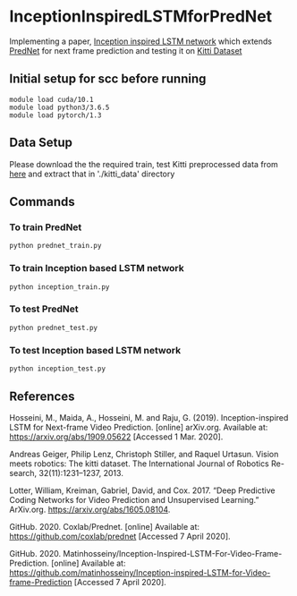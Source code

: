 # InceptionInspiredLSTMforPredNet
Implementing a paper, [Inception inspired LSTM network](https://arxiv.org/abs/1909.05622 ) which extends [PredNet](https://arxiv.org/abs/1605.08104) for next frame prediction and testing it on [Kitti Dataset](http://www.cvlibs.net/datasets/kitti/)

## Initial setup for scc before running

```
module load cuda/10.1
module load python3/3.6.5
module load pytorch/1.3
```

## Data Setup
Please download the the required train, test Kitti preprocessed data from [here](https://docs.opencv.org/master/d7/d9f/tutorial_linux_install.html) and extract that in './kitti_data' directory

## Commands

### To train PredNet
```
python prednet_train.py
```
### To train Inception based LSTM network 
```
python inception_train.py
```

### To test PredNet
```
python prednet_test.py
```

### To test Inception based LSTM network 
```
python inception_test.py
```

## References
Hosseini, M., Maida, A., Hosseini, M. and Raju, G. (2019). Inception-inspired LSTM for Next-frame Video Prediction. [online] arXiv.org. Available at: https://arxiv.org/abs/1909.05622 [Accessed 1 Mar. 2020].

Andreas Geiger, Philip Lenz, Christoph Stiller, and Raquel Urtasun. Vision meets robotics: The kitti dataset. The International Journal of Robotics Re- search, 32(11):1231–1237, 2013.

Lotter, William, Kreiman, Gabriel, David, and Cox. 2017. “Deep Predictive Coding Networks for Video Prediction and Unsupervised Learning.” ArXiv.org. https://arxiv.org/abs/1605.08104.

GitHub. 2020. Coxlab/Prednet. [online] Available at: <https://github.com/coxlab/prednet> [Accessed 7 April 2020].

GitHub. 2020. Matinhosseiny/Inception-Inspired-LSTM-For-Video-Frame-Prediction. [online] Available at: <https://github.com/matinhosseiny/Inception-inspired-LSTM-for-Video-frame-Prediction> [Accessed 7 April 2020].
